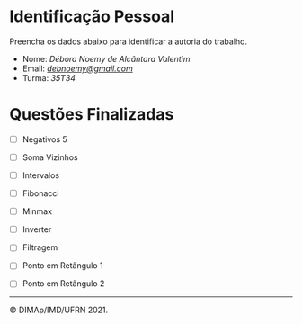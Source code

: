 ﻿# Identificação Pessoal

Preencha os dados abaixo para identificar a autoria do trabalho.

- Nome: *Débora Noemy de Alcântara Valentim*
- Email: *debnoemy@gmail.com*
- Turma: *35T34*

# Questões Finalizadas

- [ ] Negativos 5
- [ ] Soma Vizinhos
- [ ] Intervalos
- [ ] Fibonacci
- [ ] Minmax
- [ ] Inverter
- [ ] Filtragem
- [ ] Ponto em Retângulo 1
- [ ] Ponto em Retângulo 2


--------
&copy; DIMAp/IMD/UFRN 2021.
